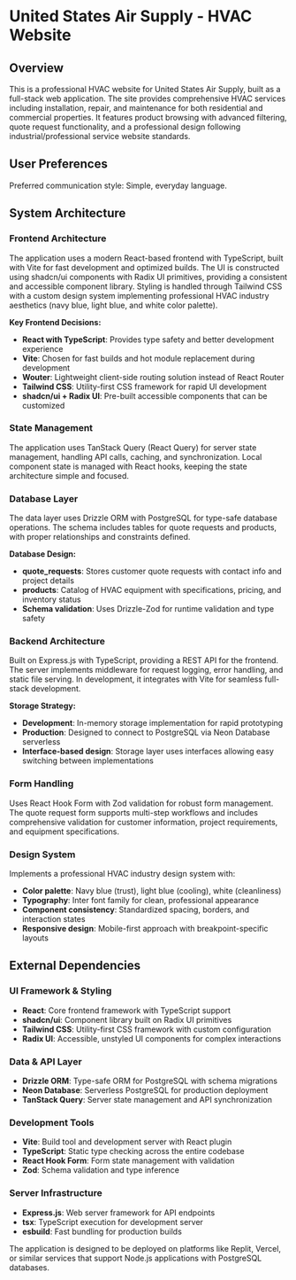 # United States Air Supply - HVAC Website

## Overview

This is a professional HVAC website for United States Air Supply, built as a full-stack web application. The site provides comprehensive HVAC services including installation, repair, and maintenance for both residential and commercial properties. It features product browsing with advanced filtering, quote request functionality, and a professional design following industrial/professional service website standards.

## User Preferences

Preferred communication style: Simple, everyday language.

## System Architecture

### Frontend Architecture
The application uses a modern React-based frontend with TypeScript, built with Vite for fast development and optimized builds. The UI is constructed using shadcn/ui components with Radix UI primitives, providing a consistent and accessible component library. Styling is handled through Tailwind CSS with a custom design system implementing professional HVAC industry aesthetics (navy blue, light blue, and white color palette).

**Key Frontend Decisions:**
- **React with TypeScript**: Provides type safety and better development experience
- **Vite**: Chosen for fast builds and hot module replacement during development
- **Wouter**: Lightweight client-side routing solution instead of React Router
- **Tailwind CSS**: Utility-first CSS framework for rapid UI development
- **shadcn/ui + Radix UI**: Pre-built accessible components that can be customized

### State Management
The application uses TanStack Query (React Query) for server state management, handling API calls, caching, and synchronization. Local component state is managed with React hooks, keeping the state architecture simple and focused.

### Database Layer
The data layer uses Drizzle ORM with PostgreSQL for type-safe database operations. The schema includes tables for quote requests and products, with proper relationships and constraints defined.

**Database Design:**
- **quote_requests**: Stores customer quote requests with contact info and project details
- **products**: Catalog of HVAC equipment with specifications, pricing, and inventory status
- **Schema validation**: Uses Drizzle-Zod for runtime validation and type safety

### Backend Architecture
Built on Express.js with TypeScript, providing a REST API for the frontend. The server implements middleware for request logging, error handling, and static file serving. In development, it integrates with Vite for seamless full-stack development.

**Storage Strategy:**
- **Development**: In-memory storage implementation for rapid prototyping
- **Production**: Designed to connect to PostgreSQL via Neon Database serverless
- **Interface-based design**: Storage layer uses interfaces allowing easy switching between implementations

### Form Handling
Uses React Hook Form with Zod validation for robust form management. The quote request form supports multi-step workflows and includes comprehensive validation for customer information, project requirements, and equipment specifications.

### Design System
Implements a professional HVAC industry design system with:
- **Color palette**: Navy blue (trust), light blue (cooling), white (cleanliness)
- **Typography**: Inter font family for clean, professional appearance  
- **Component consistency**: Standardized spacing, borders, and interaction states
- **Responsive design**: Mobile-first approach with breakpoint-specific layouts

## External Dependencies

### UI Framework & Styling
- **React**: Core frontend framework with TypeScript support
- **shadcn/ui**: Component library built on Radix UI primitives
- **Tailwind CSS**: Utility-first CSS framework with custom configuration
- **Radix UI**: Accessible, unstyled UI components for complex interactions

### Data & API Layer
- **Drizzle ORM**: Type-safe ORM for PostgreSQL with schema migrations
- **Neon Database**: Serverless PostgreSQL for production deployment
- **TanStack Query**: Server state management and API synchronization

### Development Tools
- **Vite**: Build tool and development server with React plugin
- **TypeScript**: Static type checking across the entire codebase
- **React Hook Form**: Form state management with validation
- **Zod**: Schema validation and type inference

### Server Infrastructure
- **Express.js**: Web server framework for API endpoints
- **tsx**: TypeScript execution for development server
- **esbuild**: Fast bundling for production builds

The application is designed to be deployed on platforms like Replit, Vercel, or similar services that support Node.js applications with PostgreSQL databases.